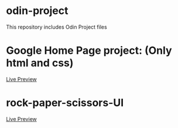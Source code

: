 # odin-project
This repository includes Odin Project files 
# Google Home Page project: (Only html and css)  
[Live Preview](https://mustafatrkylmz.github.io/odin-project/google-home-page/)

# rock-paper-scissors-UI
[Live Preview](https://mustafatrkylmz.github.io/odin-project/rock-paper-sc%C4%B1ssors-UI/)
